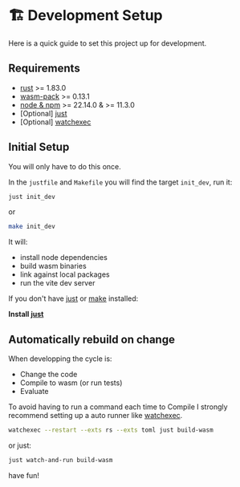 # 🏗 Development Setup

Here is a quick guide to set this project up for development.

## Requirements

- [rust](https://www.rust-lang.org/tools/install) >= 1.83.0
- [wasm-pack](https://rustwasm.github.io/wasm-pack/) >= 0.13.1
- [node & npm](https://docs.npmjs.com/downloading-and-installing-node-js-and-npm) >= 22.14.0 & >= 11.3.0
- \[Optional\] [just](https://github.com/casey/just)
- \[Optional\] [watchexec](https://github.com/watchexec/watchexec)

## Initial Setup

You will only have to do this once.

In the `justfile` and `Makefile` you will find the target `init_dev`, run it:

```bash
just init_dev
```

or

```bash
make init_dev
```

It will:

- install node dependencies
- build wasm binaries
- link against local packages
- run the vite dev server

If you don't have [just](https://github.com/casey/just) or [make](https://wiki.ubuntuusers.de/Makefile/) installed:

**Install [just](https://github.com/casey/just)**


## Automatically rebuild on change

When developping the cycle is:

- Change the code
- Compile to wasm (or run tests)
- Evaluate

To avoid having to run a command each time to Compile I strongly recommend setting up a
auto runner like [watchexec](https://github.com/watchexec/watchexec).

```bash
watchexec --restart --exts rs --exts toml just build-wasm
```

or just:

```bash
just watch-and-run build-wasm
```

have fun!
